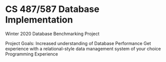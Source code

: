 # CS 487/587 Database Implementation
Winter 2020
Database Benchmarking Project

Project Goals:
Increased understanding of Database Performance
Get experience with a relational-style data management system of your choice
Programming Experience
